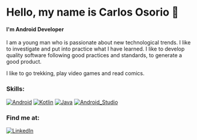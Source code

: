 # Hello, my name is Carlos Osorio 👋
#### I'm **Android Developer**
I am a young man who is passionate about new technological trends. I like to investigate and put into practice what I have learned. I like to develop quality software following good practices and standards, to generate a good product.

I like to go trekking, play video games and read comics.

### Skills:
[![Android](https://img.shields.io/badge/Android-3DDC84?style=for-the-badge&logo=android&logoColor=white&labelColor=101010)]()
[![Kotlin](https://img.shields.io/badge/Kotlin-0095D5?style=for-the-badge&logo=kotlin&logoColor=white&labelColor=101010)]()
[![Java](https://img.shields.io/badge/Java-007396?style=for-the-badge&logo=java&logoColor=white&labelColor=101010)]()
[![Android_Studio](https://img.shields.io/badge/Android_Studio-3DDC84?style=for-the-badge&logo=android-studio&logoColor=white&labelColor=101010)]()

### Find me at:
[![LinkedIn](https://img.shields.io/badge/LinkedIn-Carlos_Osorio-0077B5?style=for-the-badge&logo=linkedin&logoColor=white&labelColor=101010)](https://www.linkedin.com/in/carlosalfredoosorioperez/)
